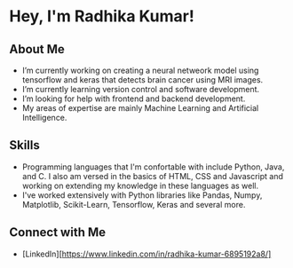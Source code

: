 # Hey, I'm Radhika Kumar! 

## About Me
- I’m currently working on creating a neural netweork model using tensorflow and keras that detects brain cancer using MRI images.
- I’m currently learning version control and software development.
- I’m looking for help with frontend and backend development.
- My areas of expertise are mainly Machine Learning and Artificial Intelligence.

## Skills
- Programming languages that I'm confortable with include Python, Java, and C. I also am versed in the basics of HTML, CSS and Javascript and working on extending my knowledge in these languages as well.
- I've worked extensively with Python libraries like Pandas, Numpy, Matplotlib, Scikit-Learn, Tensorflow, Keras and several more.

## Connect with Me
- [LinkedIn][https://www.linkedin.com/in/radhika-kumar-6895192a8/]
